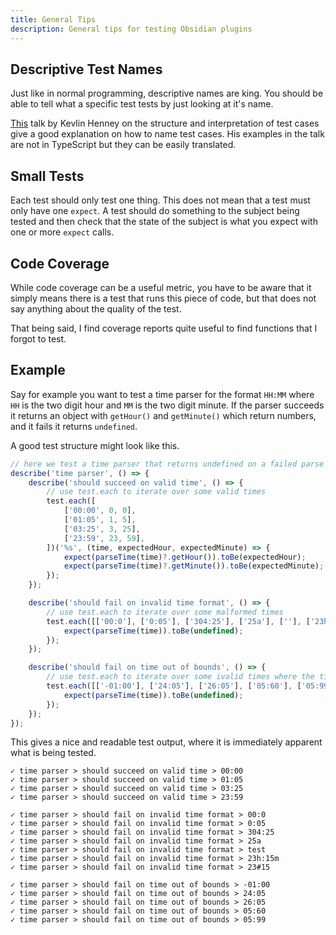 ```yaml
---
title: General Tips
description: General tips for testing Obsidian plugins
---
```


## Descriptive Test Names

Just like in normal programming, descriptive names are king. You should be able to tell what a specific test tests by just looking at it's name.

[This](https://www.youtube.com/watch?v=MWsk1h8pv2Q) talk by Kevlin Henney on the structure and interpretation of test cases give a good explanation on how to name test cases.
His examples in the talk are not in TypeScript but they can be easily translated.

## Small Tests

Each test should only test one thing. This does not mean that a test must only have one `expect`.
A test should do something to the subject being tested and then check that the state of the subject is what you expect with one or more `expect` calls.

## Code Coverage

While code coverage can be a useful metric, you have to be aware that it simply means there is a test that runs this piece of code, but that does not say anything about the quality of the test.

That being said, I find coverage reports quite useful to find functions that I forgot to test.

## Example

Say for example you want to test a time parser for the format `HH:MM` where `HH` is the two digit hour and `MM` is the two digit minute. 
If the parser succeeds it returns an object with `getHour()` and `getMinute()` which return numbers, and it fails it returns `undefined`.

A good test structure might look like this.

```ts
// here we test a time parser that returns undefined on a failed parse
describe('time parser', () => {
	describe('should succeed on valid time', () => {
		// use test.each to iterate over some valid times
		test.each([
			['00:00', 0, 0],
			['01:05', 1, 5],
			['03:25', 3, 25],
			['23:59', 23, 59],
		])('%s', (time, expectedHour, expectedMinute) => {
			expect(parseTime(time)?.getHour()).toBe(expectedHour);
			expect(parseTime(time)?.getMinute()).toBe(expectedMinute);
		});
	});

	describe('should fail on invalid time format', () => {
		// use test.each to iterate over some malformed times
		test.each([['00:0'], ['0:05'], ['304:25'], ['25a'], [''], ['23h:15m'], ['23#15']])('%s', time => {
			expect(parseTime(time)).toBe(undefined);
		});
	});

	describe('should fail on time out of bounds', () => {
		// use test.each to iterate over some ivalid times where the time is out of bounds
		test.each([['-01:00'], ['24:05'], ['26:05'], ['05:60'], ['05:99']])('%s', time => {
			expect(parseTime(time)).toBe(undefined);
		});
	});
});
```

This gives a nice and readable test output, where it is immediately apparent what is being tested.

```
✓ time parser > should succeed on valid time > 00:00
✓ time parser > should succeed on valid time > 01:05
✓ time parser > should succeed on valid time > 03:25
✓ time parser > should succeed on valid time > 23:59

✓ time parser > should fail on invalid time format > 00:0
✓ time parser > should fail on invalid time format > 0:05
✓ time parser > should fail on invalid time format > 304:25
✓ time parser > should fail on invalid time format > 25a
✓ time parser > should fail on invalid time format > test
✓ time parser > should fail on invalid time format > 23h:15m
✓ time parser > should fail on invalid time format > 23#15

✓ time parser > should fail on time out of bounds > -01:00
✓ time parser > should fail on time out of bounds > 24:05
✓ time parser > should fail on time out of bounds > 26:05
✓ time parser > should fail on time out of bounds > 05:60
✓ time parser > should fail on time out of bounds > 05:99
```
